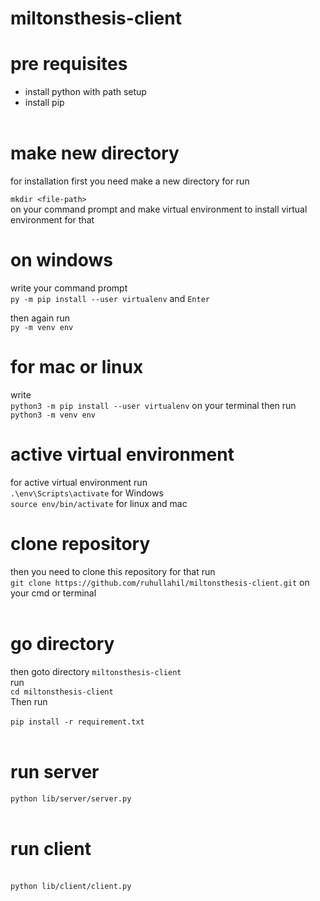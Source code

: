 # miltonsthesis-client
# pre requisites
* install python with path setup
* install pip 
<br/><br/>

# make new directory
for installation first you need
make a new directory for run 

`mkdir <file-path>` <br/> on your command prompt
and make virtual environment to install virtual environment
for that 
# on windows
write your command prompt <br/>
`py -m pip install --user virtualenv` and `Enter`

then again run <br/>
`py -m venv env` 

# for mac or linux 
write<br/>`python3 -m pip install --user virtualenv` on your terminal
then run<br/>
`python3 -m venv env ` 
# active virtual environment
for active virtual environment run<br/>
`.\env\Scripts\activate` for Windows<br/>
`source env/bin/activate` for linux and mac <br/>
# clone repository
then you need to clone this repository 
for that run <br/>
`git clone https://github.com/ruhullahil/miltonsthesis-client.git`
on your cmd or terminal  <br/><br/>
# go directory
then goto directory `miltonsthesis-client` <br/>
run <br/> `cd miltonsthesis-client` <br/>
Then run <br/><br/>
`pip install -r requirement.txt` <br/><br/>
# run server
`python lib/server/server.py` 
<br/><br/>
# run client 
<br/> `python lib/client/client.py`

